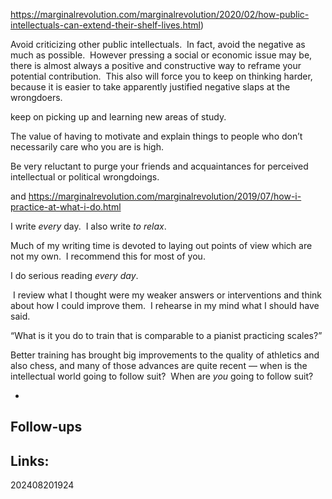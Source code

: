 https://marginalrevolution.com/marginalrevolution/2020/02/how-public-intellectuals-can-extend-their-shelf-lives.html)

Avoid criticizing other public intellectuals.  In fact, avoid the negative as much as possible.  However pressing a social or economic issue may be, there is almost always a positive and constructive way to reframe your potential contribution.  This also will force you to keep on thinking harder, because it is easier to take apparently justified negative slaps at the wrongdoers.


keep on picking up and learning new areas of study.

The value of having to motivate and explain things to people who don’t necessarily care who you are is high.

Be very reluctant to purge your friends and acquaintances for perceived intellectual or political wrongdoings.


and 
https://marginalrevolution.com/marginalrevolution/2019/07/how-i-practice-at-what-i-do.html

I write _every_ day.  I also write _to relax_.

Much of my writing time is devoted to laying out points of view which are not my own.  I recommend this for most of you.

I do serious reading _every day_.

 I review what I thought were my weaker answers or interventions and think about how I could improve them.  I rehearse in my mind what I should have said.

“What is it you do to train that is comparable to a pianist practicing scales?”

Better training has brought big improvements to the quality of athletics and also chess, and many of those advances are quite recent — when is the intellectual world going to follow suit?  When are _you_ going to follow suit?

- [](https://marginalrevolution.com/marginalrevolution/2019/07/how-i-practice-at-what-i-do.html#comments)

## Follow-ups


## Links: 



202408201924
